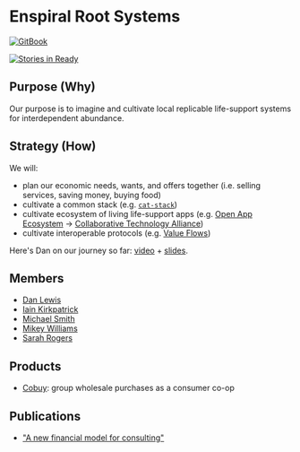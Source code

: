 # Enspiral Root Systems

[![GitBook](https://sm3lir.cloudimage.io/s/width/34/https://www.gitbook.com/assets/images/logo/128.png?v=9.0.4)](https://enspiral-root-systems.gitbooks.io/handbook/content/)

[![Stories in Ready](https://badge.waffle.io/enspiral-root-systems/handbook.svg?label=ready&title=Ready)](https://waffle.io/enspiral-root-systems/meta)

## Purpose (Why)

Our purpose is to imagine and cultivate local replicable life-support systems for interdependent abundance.

## Strategy (How)

We will:

- plan our economic needs, wants, and offers together (i.e. selling services, saving money, buying food)
- cultivate a common stack (e.g. [`cat-stack`](https://github.com/enspiral-root-systems/cat-stack))
- cultivate ecosystem of living life-support apps (e.g. [Open App Ecosystem](https://github.com/open-app/core) -> [Collaborative Technology Alliance](https://medium.com/enspiral-tales/doing-more-together-together-seeding-a-collaborative-technology-alliance-82243ea30d41))
- cultivate interoperable protocols (e.g. [Value Flows](https://valueflo.ws))

Here's Dan on our journey so far: [video](https://www.youtube.com/watch?v=Zo9TOSxnY2I) + [slides](https://docs.google.com/presentation/d/1BaKj_W_ZyZqbFZqU8v31DFGkQYfaomD7-5H8D-ECh-0/edit#slide=id.g1822dad70a_0_224).

## Members

- [Dan Lewis](https://github.com/agentlewis)
- [Iain Kirkpatrick](https://github.com/iainkirkpatrick/)
- [Michael Smith](https://github.com/NotThatSmith)
- [Mikey Williams](https://github.com/ahdinosaur)
- [Sarah Rogers](https://github.com/sarah-arrrgh)

## Products

- [Cobuy](https://cobuy.nz): group wholesale purchases as a consumer co-op

## Publications

- ["A new financial model for consulting"](https://medium.com/enspiral-tales/a-new-financial-model-for-consulting-c7781661a1ec#.9cybojkj7)
